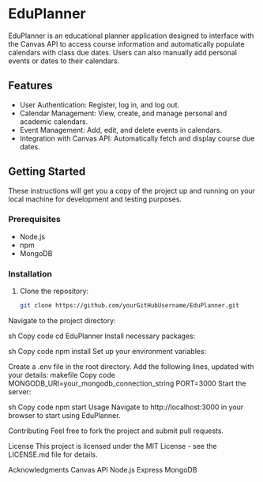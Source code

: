 # EduPlanner

EduPlanner is an educational planner application designed to interface with the Canvas API to access course information and automatically populate calendars with class due dates. Users can also manually add personal events or dates to their calendars.

## Features

- User Authentication: Register, log in, and log out.
- Calendar Management: View, create, and manage personal and academic calendars.
- Event Management: Add, edit, and delete events in calendars.
- Integration with Canvas API: Automatically fetch and display course due dates.

## Getting Started

These instructions will get you a copy of the project up and running on your local machine for development and testing purposes.

### Prerequisites

- Node.js
- npm
- MongoDB

### Installation

1. Clone the repository:
   ```sh
   git clone https://github.com/yourGitHubUsername/EduPlanner.git
Navigate to the project directory:

sh
Copy code
cd EduPlanner
Install necessary packages:

sh
Copy code
npm install
Set up your environment variables:

Create a .env file in the root directory.
Add the following lines, updated with your details:
makefile
Copy code
MONGODB_URI=your_mongodb_connection_string
PORT=3000
Start the server:

sh
Copy code
npm start
Usage
Navigate to http://localhost:3000 in your browser to start using EduPlanner.

Contributing
Feel free to fork the project and submit pull requests.

License
This project is licensed under the MIT License - see the LICENSE.md file for details.

Acknowledgments
Canvas API
Node.js
Express
MongoDB

